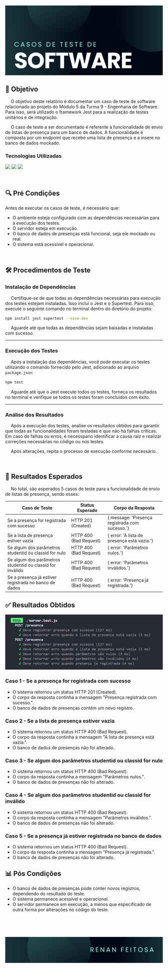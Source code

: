 <p align="center">
  <img src="./images/cover.jpg" alt="my banner">
</p>


## 🎯 Objetivo 

&emsp; O objetivo deste relatório é documentar um caso de teste de software relacionado ao projeto do Módulo 5 da Turma 9 - Engenharia de Software. Para isso, será utilizado o framework Jest para a realização de testes unitários e de integração.


&emsp; O caso de teste a ser documentado é referente à funcionalidade de envio de listas de presença para um banco de dados. A funcionalidade é composta por um endpoint que recebe uma lista de presença e a insere no banco de dados mockado.

### Tecnologias Utilizadas

![](https://img.shields.io/badge/javascript-%23323330.svg?style=for-the-badge&logo=javascript&logoColor=%23F7DF1E)
![](https://img.shields.io/badge/express.js-%23404d59.svg?style=for-the-badge&logo=express&logoColor=%2361DAFB)
![](https://img.shields.io/badge/-jest-%23C21325?style=for-the-badge&logo=jest&logoColor=white)

<br>

## 🔍 Pré Condições 
Antes de executar os casos de teste, é necessário que:

- O ambiente esteja configurado com as dependências necessárias para a execução dos testes.
- O servidor esteja em execução.
- O banco de dados de presenças está funcional, seja ele mockado ou real.
- O sistema está acessível e operacional.

<br>

## 🛠️ Procedimentos de Teste

### Instalação de Dependências

&emsp; Certifique-se de que todas as dependências necessárias para execução dos testes estejam instaladas. Isso inclui o Jest e o Supertest. Para isso, execute o seguinte comando no terminal dentro do diretório do projeto:

```bash
npm install jest supertest --save-dev
```

&emsp; Aguarde até que todas as dependências sejam baixadas e instaladas com sucesso.

<hr>

### Execução dos Testes

&emsp; Após a instalação das dependências, você pode executar os testes utilizando o comando fornecido pelo Jest, adicionado ao arquivo `package.json`:

```bash
npm test
```

&emsp; Aguarde até que o Jest execute todos os testes, forneça os resultados no terminal e verifique se todos os testes foram concluídos com êxito.

<hr>

### Análise dos Resultados

&emsp; Após a execução dos testes, analise os resultados obtidos para garantir que todas as funcionalidades foram testadas e que não há falhas críticas. Em caso de falhas ou erros, é necesspario identificar a causa raiz e realizar correções necessárias no código ou nos testes.

&emsp; Após alterações, repita o processo de execução conforme necessário.

<br>

## 💭 Resultados Esperados

&emsp; No total, são esperados 5 casos de teste para a funcionalidade de envio de listas de presença, sendo esses:

| Caso de Teste                                                   | Status Esperado       | Corpo da Resposta                             |
|------------------------------------------------------------------|------------------------|-----------------------------------------------|
| Se a presença for registrada com sucesso                        | HTTP 201 (Created)    | { message: 'Presença registrada com sucesso.'}|
| Se a lista de presença estiver vazia                            | HTTP 400 (Bad Request)| { error: 'A lista de presença está vazia.'}   |
| Se algum dos parâmetros studentid ou classid for nulo            | HTTP 400 (Bad Request)| { error: 'Parâmetros nulos.'}                 |
| Se algum dos parâmetros studentid ou classid for inválido        | HTTP 400 (Bad Request)| { error: 'Parâmetros inválidos.'}             |
| Se a presença já estiver registrada no banco de dados           | HTTP 400 (Bad Request)| { error: 'Presença já registrada.'}           |

## ✅ Resultados Obtidos

<p align="center">
  <img src="./images/test-passed.png" alt="my banner">
</p>

### Caso 1 - Se a presença for registrada com sucesso
- O sistema retornou um status HTTP 201 (Created).
- O corpo da resposta continha a mensagem "Presença registrada com sucesso.".
- O banco de dados de presenças contém um novo registro.

### Caso 2 - Se a lista de presença estiver vazia
- O sistema retornou um status HTTP 400 (Bad Request).
- O corpo da resposta continha a mensagem "A lista de presença está vazia.".
- O banco de dados de presenças não foi alterado.

### Caso 3 - Se algum dos parâmetros studentid ou classid for nulo
- O sistema retornou um status HTTP 400 (Bad Request).
- O corpo da resposta continha a mensagem "Parâmetros nulos.".
- O banco de dados de presenças não foi alterado.

### Caso 4 - Se algum dos parâmetros studentid ou classid for inválido
- O sistema retornou um status HTTP 400 (Bad Request).
- O corpo da resposta continha a mensagem "Parâmetros inválidos.".
- O banco de dados de presenças não foi alterado.

### Caso 5 - Se a presença já estiver registrada no banco de dados
- O sistema retornou um status HTTP 400 (Bad Request).
- O corpo da resposta continha a mensagem "Presença já registrada.".
- O banco de dados de presenças não foi alterado.

## 📊 Pós Condições

- O banco de dados de presenças pode conter novos registros, dependendo do resultado do teste.
- O sistema permanece acessível e operacional.
- O servidor permanece em execução, a menos que especificado de outra forma por alterações no código do teste.

<br>
<br>
<br>

<p align="center">
  <img src="./images/footer.jpg" alt="my banner">
</p>